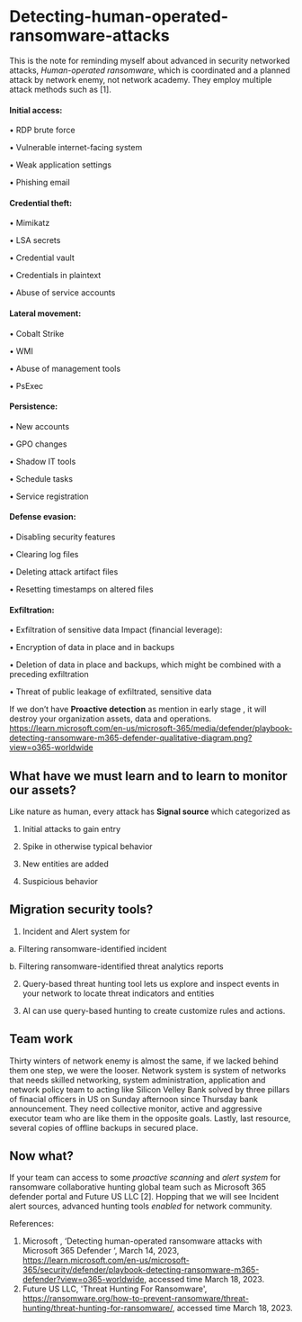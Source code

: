 # Detecting-human-operated-ransomware-attacks
This is the note for reminding myself about advanced in security networked attacks, _Human-operated ransomware_, which is coordinated and a planned attack by network enemy, not network academy. They employ multiple attack methods such as [1].

#### Initial access:

•	RDP brute force

•	Vulnerable internet-facing system

•	Weak application settings

•	Phishing email

#### Credential theft:
•	Mimikatz

•	LSA secrets

•	Credential vault

•	Credentials in plaintext

•	Abuse of service accounts

#### Lateral movement:

•	Cobalt Strike

•	WMI

•	Abuse of management tools

•	PsExec

#### Persistence:

•	New accounts

•	GPO changes

•	Shadow IT tools

•	Schedule tasks

•	Service registration

#### Defense evasion:

•	Disabling security features

•	Clearing log files

•	Deleting attack artifact files

•	Resetting timestamps on altered files

#### Exfiltration:

•	Exfiltration of sensitive data Impact (financial leverage):

•	Encryption of data in place and in backups

•	Deletion of data in place and backups, which might be combined with a preceding exfiltration

•	Threat of public leakage of exfiltrated, sensitive data

If we don’t have __Proactive detection__ as mention in early stage , it will destroy your organization  assets, data and operations.
https://learn.microsoft.com/en-us/microsoft-365/media/defender/playbook-detecting-ransomware-m365-defender-qualitative-diagram.png?view=o365-worldwide

## What have we must learn and to learn to monitor our assets?

Like nature as human, every attack has __Signal source__ which categorized as 

1.	Initial attacks to gain entry

2.	Spike in otherwise typical behavior

3.	New entities are added

4.	Suspicious behavior 

## Migration security tools?

1.	Incident and Alert system for 	

 a.	Filtering ransomware-identified incident
 
 b.	Filtering ransomware-identified threat analytics reports
 
2.	Query-based threat hunting tool lets us explore and inspect events in your network to locate threat indicators and entities

3.	AI can use query-based hunting  to create customize rules and actions.

## Team work
 Thirty winters of network enemy is almost the same, if we lacked behind them one step, we were the looser. Network system is system of networks that needs skilled networking, system administration, application and network policy team to acting like Silicon Velley Bank solved by three pillars of finacial officers in US on Sunday afternoon since Thursday bank announcement. They need collective monitor, active and aggressive executor team who are like them in the opposite goals. Lastly, last resource, several copies of offline backups in secured place.
 
## Now what?
If your team can access to some _proactive scanning_ and _alert system_ for ransomware collaborative hunting global team such as Microsoft 365 defender portal and Future US LLC [2]. 
Hopping that we will see Incident alert sources, advanced hunting tools _enabled_ for network community. 

References:
1.	Microsoft , ‘Detecting human-operated ransomware attacks with Microsoft 365 Defender ‘, March 14, 2023, https://learn.microsoft.com/en-us/microsoft-365/security/defender/playbook-detecting-ransomware-m365-defender?view=o365-worldwide, accessed time March 18, 2023.
2. Future US LLC, 'Threat Hunting For Ransomware', https://ransomware.org/how-to-prevent-ransomware/threat-hunting/threat-hunting-for-ransomware/,  accessed time March 18, 2023.
